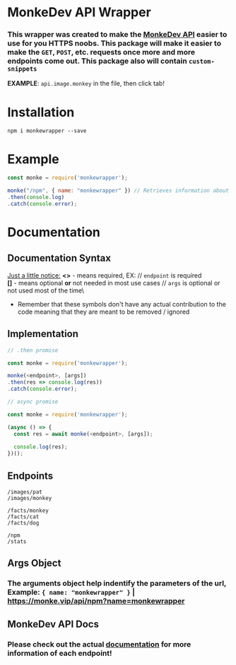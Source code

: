 # MonkeDev API Wrapper

### This wrapper was created to make the [MonkeDev API](https://monke.vip/api/docs) easier to use for you HTTPS noobs. This package will make it easier to make the `GET`, `POST`, etc. requests once more and more endpoints come out. This package also will contain `custom-snippets` 
**EXAMPLE**: `api.image.monkey` in the file, then click tab!

# Installation
```
npm i monkewrapper --save
```

# Example
```js
const monke = require('monkewrapper');

monke("/npm", { name: "monkewrapper" }) // Retrieves information about that npm package
.then(console.log)
.catch(console.error);
```

# Documentation
## Documentation Syntax
<ins>Just a little notice:</ins>
**<>** - means required, EX: <endpoint> // `endpoint` is required\
**[]** - means optional **or** not needed in most use cases // `args` is optional or not used most of the time\
* Remember that these symbols don't have any actual contribution to the code meaning that they are meant to be removed / ignored
  
## Implementation
```js
// .then promise

const monke = require('monkewrapper');

monke(<endpoint>, [args])
.then(res => console.log(res))
.catch(console.error);

// async promise

const monke = require('monkewrapper');

(async () => {
  const res = await monke(<endpoint>, [args]);
  
  console.log(res);
})();
```

## Endpoints
`/images/pat`\
`/images/monkey`

`/facts/monkey`\
`/facts/cat`\
`/facts/dog`

`/npm`\
`/stats`

## Args Object
### The arguments object help indentify the parameters of the url, **Example:** `{ name: "monkewrapper" }` | https://monke.vip/api/npm?name=monkewrapper


## MonkeDev API Docs
### Please check out the actual [documentation](https://monke.vip/api/docs) for more information of each endpoint!

